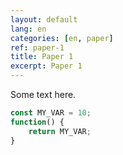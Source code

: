 ```yaml
---
layout: default
lang: en
categories: [en, paper]
ref: paper-1
title: Paper 1
excerpt: Paper 1
---
```


Some text here.


```javascript
const MY_VAR = 10;
function() {
    return MY_VAR;
}
```